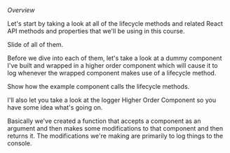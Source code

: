 *Overview*


Let's start by taking a look at all of the lifecycle methods and related React API methods and properties that we'll be using in this course.

Slide of all of them.

Before we dive into each of them, let's take a look at a dummy component I've built and wrapped in a higher order component which will cause it to log whenever the wrapped component makes use of a lifecycle method.

Show how the example component calls the lifecycle methods.

I'll also let you take a look at the logger Higher Order Component so you have some idea what's going on.

Basically we've created a function that accepts a component as an argument and then makes some modifications to that component and then returns it. The modifications we're making are primarily to log things to the console.
